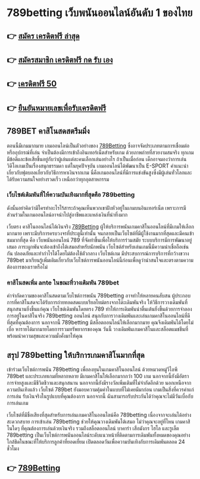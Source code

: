 # 789betting เว็บพนันออนไลน์อันดับ 1 ของไทย

## 👉 [สมัคร เครดิตฟรี ล่าสุด](https://cutt.ly/lotto432s)
## 👉 [สมัครสมาชิก เครดิตฟรี กด รับ เอง](https://cutt.ly/lotto432s)
## 👉 [เครดิตฟรี 50](https://cutt.ly/lotto432s)
## 👉 [ยืนยันหมายเลขเพื่อรับเครดิตฟรี](https://cutt.ly/lotto432s)

## 789BET คาสิโนสดสตรีมมิ่ง

ตอนนี้มีเกมมากมาย เกมออนไลน์เป็นตัวอย่างของ [789Betting](https://cutt.ly/lotto432s) ซึ่งอาจจัดประเภทตามการเชื่อมต่อหรืออุปกรณ์ที่เล่น จำเป็นต้องมีการเข้าถึงอินเทอร์เน็ตสำหรับเกม ด้วยภาพถ่ายที่สวยงามสมจริง ทุกเกมมีข้อดีและข้อเสียขึ้นอยู่กับว่าผู้เล่นแต่ละคนเลือกเล่นอย่างไร 
ถ้าเป็นเมื่อก่อน เด็กอาจมองว่าการเล่นวิดีโอเกมเป็นเรื่องสนุกธรรมดา แต่ในยุคปัจจุบัน เกมออนไลน์ได้พัฒนาเป็น E-SPORT คำแนะนำเกี่ยวกับฟุตบอลเกี่ยวกับวิธีการหาเงินจากเกม นี่คือเกมออนไลน์ที่มีการแข่งขันสูงซึ่งมีผู้เล่นทั่วโลกและได้รับความสนใจอย่างรวดเร็ว เหนือกว่าทุกอุตสาหกรรม

### เว็บไซต์เดิมพันที่ให้ความบันเทิงมากที่สุดคือ 789betting

ดังนั้นอย่าคิดว่ามีใครทำอะไรไร้สาระถ้าคุณเห็นพวกเขาฝังหัวอยู่ในเกมบนอินเทอร์เน็ต เพราะการมีส่วนร่วมในเกมออนไลน์อาจนำไปสู่อาชีพและแหล่งเงินที่น่าทึ่งมาก

เว็บตรง คาสิโนออนไลน์ได้เงินจริง [789Betting](https://cutt.ly/lotto432s) ผู้ให้บริการพนันเกมคาสิโนออนไลน์ที่มีเกมให้เลือกมากมาย เพราะมีบริการครบวงจรที่ประตูนี้เท่านั้น จนกลายเป็นเว็บไซต์ที่มีผู้ใช้งานมากที่สุดและมีคนเข้าชมมากที่สุด คือ เว็บพนันออนไลน์ 789 ที่จัดทำขึ้นเพื่อให้บริการร่วมสมัย ระบบบริการมีการพัฒนาอยู่เสมอ ภาระผูกพันจะต้องเข้าถึงได้เสมอสำหรับนักพนัน เว็บไซต์สำหรับเล่นเกมนี้มีความน่าเชื่อถือเช่นกัน ปลอดภัยและทำกำไรได้โดยไม่ต้องใช้ตัวกลาง เว็บไซต์เกม มีประสบการณ์การบริการที่กว้างขวาง 789bet มาเรียนรู้เพิ่มเติมเกี่ยวกับเว็บไซต์การพนันออนไลน์นี้ก่อนเพื่อดูว่าน่าสนใจและตรงตามความต้องการของเราหรือไม่

### คาสิโนสดเพิ่ม ante ในขณะที่วางเดิมพัน 789bet

คำจำกัดความของคาสิโนสดตามเว็บไซต์การพนัน 789betting อาจทำให้หลายคนสับสน ผู้ประกอบการที่คาสิโนสดจะได้รับการถ่ายทอดสดแบบเรียลไทม์ตรงจากโต๊ะเดิมพันจริง ให้วิธีการวางเดิมพันที่สนุกสนานยิ่งขึ้นแก่คุณ เว็บไซต์เดิมพันโดยตรง 789 ทำให้การเดิมพันน่าตื่นเต้นยิ่งขึ้นด้วยการจำลองการอยู่ในคาสิโนจริง 789betting ออนไลน์ สนุกกับการวางเดิมพันและเล่นเกมคาสิโนออนไลน์ที่ดีที่สุดที่คุณต้องการ นอกจากนี้ 789betting มีสล็อตออนไลน์ให้เลือกมากมาย คุณจึงเดิมพันได้โดยไม่เบื่อ หารายได้มากมายโดยการรวมทรัพยากรของคุณ วันนี้ วางเดิมพันเกมคาสิโนและสล็อตแมชชีนที่พร้อมนำความสุขและความมั่งคั่งมาให้คุณ

## สรุป 789betting ให้บริการเกมคาสิโนมากที่สุด

เข้าร่วมเว็บไซต์การพนัน 789betting เพื่อลงทุนในเกมคาสิโนออนไลน์ ด้วยหมวดหมู่วีไอพี 789bet และประเภทเกมที่หลากหลาย มีเกมคาสิโนให้เลือกมากกว่า 100 เกม นอกจากนี้ยังมีอัตราการจ่ายสูงและมีชีวิตชีวาและสนุกสนาน นอกจากนี้ยังมีรางวัลเพิ่มเติมที่ไม่จำกัดอีกด้วย นอกเหนือจากความบันเทิงแล้ว เว็บไซต์ 789bet ยังมอบความคุ้มค่าในแบบที่ไม่เคยมีมาก่อน เกมเป็นสิ่งที่ควรค่าแก่การเล่น รับเงินจริงในรูปแบบที่คุณต้องการ นอกจากนี้ ฉันสามารถรับประกันได้ว่าคุณจะไม่มีวันเบื่อกับการเล่นเกม

เว็บไซต์ที่มีชื่อเสียงที่สุดสำหรับการเล่นเกมคาสิโนออนไลน์คือ 789betting เนื่องจากจะเล่นได้อย่างสะดวกสบาย การเข้าเล่น 789betting ช่วยให้คุณวางเดิมพันได้เสมอ ไม่ว่าคุณจะอยู่ที่ไหน เกมคาสิโนใดๆ ที่คุณต้องการเล่นด้วยเงินจริง รวมถึงสล็อตออนไลน์ บาคาร่า เสือมังกร ไฮโล และรูเล็ต 789betting เป็นเว็บไซต์การพนันออนไลน์ระดับแนวหน้าที่ติดตามการเดิมพันทั้งหมดของคุณอย่างใกล้ชิดในขณะที่ให้บริการลูกค้าที่ยอดเยี่ยม เปิดตลอดวันเพื่อความบันเทิงกับการเดิมพันตลอด 24 ชั่วโมง

## 👉 [789Betting](https://atom.io/themes/789betting-betnows)